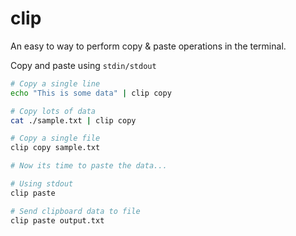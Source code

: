 clip
====

An easy to way to perform copy & paste operations in the terminal.

Copy and paste using `stdin/stdout`

```sh
# Copy a single line
echo "This is some data" | clip copy

# Copy lots of data
cat ./sample.txt | clip copy

# Copy a single file
clip copy sample.txt

# Now its time to paste the data...

# Using stdout
clip paste

# Send clipboard data to file
clip paste output.txt
```

